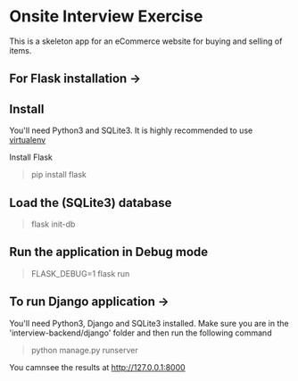# Onsite Interview Exercise

This is a skeleton app for an eCommerce website for buying and selling of items.

## For Flask installation ->

## Install
You'll need Python3 and SQLite3. It is highly recommended to use [virtualenv](https://docs.python.org/3/library/venv.html)

Install Flask
> pip install flask

## Load the (SQLite3) database
> flask init-db

## Run the application in Debug mode
> FLASK_DEBUG=1 flask run

## To run Django application ->
You'll need Python3, Django and SQLite3 installed.
Make sure you are in the 'interview-backend/django' folder and then run the following command
> python manage.py runserver

You camnsee the results at http://127.0.0.1:8000
